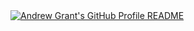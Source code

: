<a href="https://github.com/Sasutski/Sasutski">
  <picture>
    <source media="(prefers-color-scheme: dark)" srcset="https://raw.githubusercontent.com/Sasutski/Sasutski/main/dark_mode.svg">
    <img alt="Andrew Grant's GitHub Profile README" src="https://raw.githubusercontent.com/Sasutski/Sasutski/main/light_mode.svg">
  </picture>
</a>
